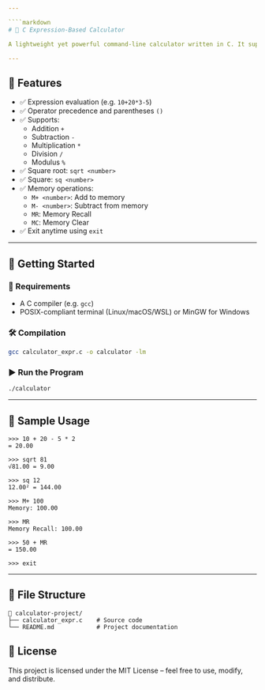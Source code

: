 ```yaml
---

````markdown
# 🧮 C Expression-Based Calculator

A lightweight yet powerful command-line calculator written in C. It supports standard arithmetic expressions, memory operations, and additional mathematical functions — all in a single-line input, just like a real calculator!

---
```


## 📌 Features

- ✅ Expression evaluation (e.g. `10+20*3-5`)
- ✅ Operator precedence and parentheses `()`
- ✅ Supports:
  - Addition `+`
  - Subtraction `-`
  - Multiplication `*`
  - Division `/`
  - Modulus `%`
- ✅ Square root: `sqrt <number>`
- ✅ Square: `sq <number>`
- ✅ Memory operations:
  - `M+ <number>`: Add to memory
  - `M- <number>`: Subtract from memory
  - `MR`: Memory Recall
  - `MC`: Memory Clear
- ✅ Exit anytime using `exit`

---

## 🚀 Getting Started

### 🔧 Requirements
- A C compiler (e.g. `gcc`)
- POSIX-compliant terminal (Linux/macOS/WSL) or MinGW for Windows

### 🛠️ Compilation

```bash
gcc calculator_expr.c -o calculator -lm
````

### ▶️ Run the Program

```bash
./calculator
```

---

## 🧪 Sample Usage

```
>>> 10 + 20 - 5 * 2
= 20.00

>>> sqrt 81
√81.00 = 9.00

>>> sq 12
12.00² = 144.00

>>> M+ 100
Memory: 100.00

>>> MR
Memory Recall: 100.00

>>> 50 + MR
= 150.00

>>> exit
```

---

## 📂 File Structure

```
📁 calculator-project/
├── calculator_expr.c    # Source code
└── README.md            # Project documentation
```

## 📄 License

This project is licensed under the MIT License – feel free to use, modify, and distribute.

```
